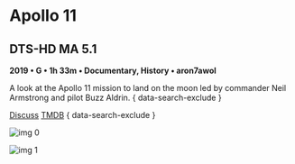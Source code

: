 # Apollo 11

## DTS-HD MA 5.1

**2019 • G • 1h 33m • Documentary, History • aron7awol**

A look at the Apollo 11 mission to land on the moon led by commander Neil Armstrong and pilot Buzz Aldrin.
{ data-search-exclude }

[Discuss](https://www.avsforum.com/threads/bass-eq-for-filtered-movies.2995212/post-58207082)  [TMDB](https://www.themoviedb.org/movie/549559)
{ data-search-exclude }

![img 0](https://i.imgur.com/2rKyNZu.jpg)

![img 1](https://i.imgur.com/eYwwRJl.png)

